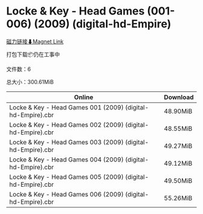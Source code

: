 # Locke & Key - Head Games (001-006) (2009) (digital-hd-Empire)

[磁力链接⬇Magnet Link](magnet:?xt=urn:btih:2d249cd14ae01f078aa2d9822ffa3d896f6d7c57&dn=Locke%20%26%20Key%20-%20Head%20Games%20%28001-006%29%20%282009%29%20%28digital-hd-Empire%29)

打包下载📦仍在工事中

文件数：6

总大小：300.61MiB

Online | Download
--- | ---
Locke & Key - Head Games 001 (2009) (digital-hd-Empire).cbr | 48.90MiB
Locke & Key - Head Games 002 (2009) (digital-hd-Empire).cbr | 48.55MiB
Locke & Key - Head Games 003 (2009) (digital-hd-Empire).cbr | 49.27MiB
Locke & Key - Head Games 004 (2009) (digital-hd-Empire).cbr | 49.12MiB
Locke & Key - Head Games 005 (2009) (digital-hd-Empire).cbr | 49.50MiB
Locke & Key - Head Games 006 (2009) (digital-hd-Empire).cbr | 55.26MiB